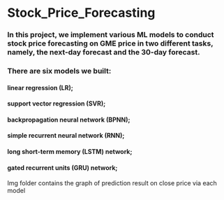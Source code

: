 # Stock_Price_Forecasting
### In this project, we implement various ML models to conduct stock price forecasting on GME price in two different tasks, namely, the next-day forecast and the 30-day forecast. 
### There are six models we built:
#### linear regression (LR);<br>
#### support vector regression (SVR);<br>
#### backpropagation neural network (BPNN);<br>
#### simple recurrent neural network (RNN);<br>
#### long short-term memory (LSTM) network;<br>
#### gated recurrent units (GRU) network;<br>

Img folder contains the graph of prediction result on close price via each model
